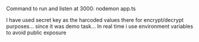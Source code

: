 Command to run and listen at 3000: nodemon app.ts



I have used secret key as the harcoded values there for encrypt/decrypt purposes... since it was demo task... In real time i use environment variables to avoid public exposure
